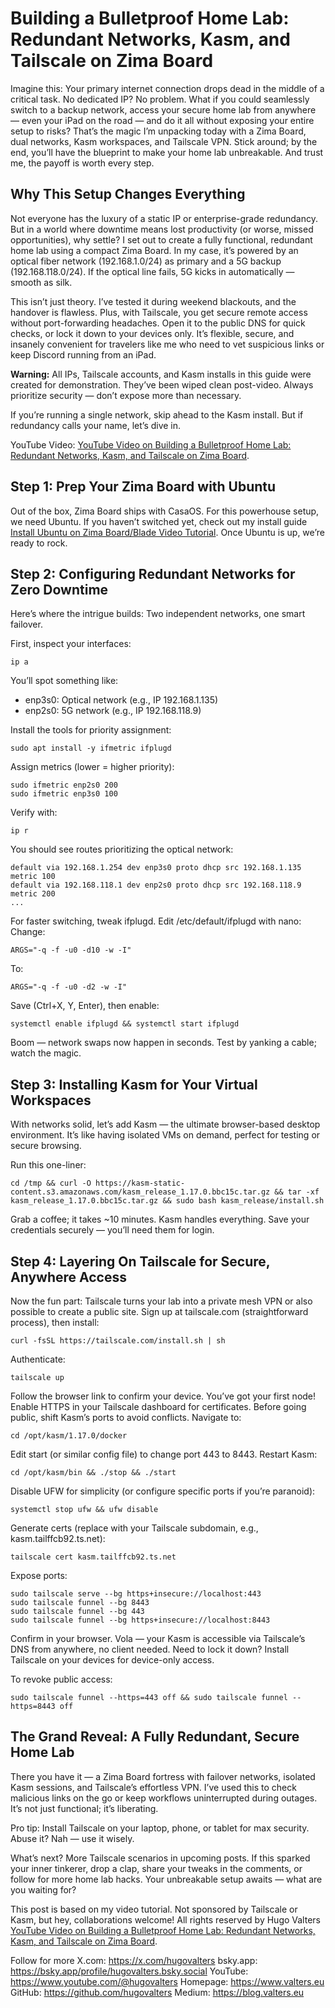 # Building a Bulletproof Home Lab: Redundant Networks, Kasm, and Tailscale on Zima Board

Imagine this: Your primary internet connection drops dead in the middle of a critical task. No dedicated IP? No problem. What if you could seamlessly switch to a backup network, access your secure home lab from anywhere — even your iPad on the road — and do it all without exposing your entire setup to risks? That’s the magic I’m unpacking today with a Zima Board, dual networks, Kasm workspaces, and Tailscale VPN. Stick around; by the end, you’ll have the blueprint to make your home lab unbreakable. And trust me, the payoff is worth every step.

## Why This Setup Changes Everything

Not everyone has the luxury of a static IP or enterprise-grade redundancy. But in a world where downtime means lost productivity (or worse, missed opportunities), why settle? I set out to create a fully functional, redundant home lab using a compact Zima Board. In my case, it’s powered by an optical fiber network (192.168.1.0/24) as primary and a 5G backup (192.168.118.0/24). If the optical line fails, 5G kicks in automatically — smooth as silk.

This isn’t just theory. I’ve tested it during weekend blackouts, and the handover is flawless. Plus, with Tailscale, you get secure remote access without port-forwarding headaches. Open it to the public DNS for quick checks, or lock it down to your devices only. It’s flexible, secure, and insanely convenient for travelers like me who need to vet suspicious links or keep Discord running from an iPad.

**Warning:** All IPs, Tailscale accounts, and Kasm installs in this guide were created for demonstration. They’ve been wiped clean post-video. Always prioritize security — don’t expose more than necessary.

If you’re running a single network, skip ahead to the Kasm install. But if redundancy calls your name, let’s dive in.

YouTube Video: [YouTube Video on Building a Bulletproof Home Lab: Redundant Networks, Kasm, and Tailscale on Zima Board](https://www.youtube.com/watch?v=Wj6I6KFwl6s&t).

## Step 1: Prep Your Zima Board with Ubuntu

Out of the box, Zima Board ships with CasaOS. For this powerhouse setup, we need Ubuntu. If you haven’t switched yet, check out my install guide [Install Ubuntu on Zima Board/Blade Video Tutorial](https://www.youtube.com/watch?v=sKwpDblye0). Once Ubuntu is up, we’re ready to rock.

## Step 2: Configuring Redundant Networks for Zero Downtime

Here’s where the intrigue builds: Two independent networks, one smart failover.

First, inspect your interfaces:
```
ip a
```

You’ll spot something like:
* enp3s0: Optical network (e.g., IP 192.168.1.135)
* enp2s0: 5G network (e.g., IP 192.168.118.9)

Install the tools for priority assignment:
```
sudo apt install -y ifmetric ifplugd
```

Assign metrics (lower = higher priority):
```
sudo ifmetric enp2s0 200
sudo ifmetric enp3s0 100
```

Verify with:
```
ip r
```

You should see routes prioritizing the optical network:
```
default via 192.168.1.254 dev enp3s0 proto dhcp src 192.168.1.135 metric 100
default via 192.168.118.1 dev enp2s0 proto dhcp src 192.168.118.9 metric 200
...
```

For faster switching, tweak ifplugd. Edit /etc/default/ifplugd with nano:
Change:
```
ARGS="-q -f -u0 -d10 -w -I"
```

To:
```
ARGS="-q -f -u0 -d2 -w -I"
```

Save (Ctrl+X, Y, Enter), then enable:
```
systemctl enable ifplugd && systemctl start ifplugd
```

Boom — network swaps now happen in seconds. Test by yanking a cable; watch the magic.

## Step 3: Installing Kasm for Your Virtual Workspaces
With networks solid, let’s add Kasm — the ultimate browser-based desktop environment. It’s like having isolated VMs on demand, perfect for testing or secure browsing.

Run this one-liner:
```
cd /tmp && curl -O https://kasm-static-content.s3.amazonaws.com/kasm_release_1.17.0.bbc15c.tar.gz && tar -xf kasm_release_1.17.0.bbc15c.tar.gz && sudo bash kasm_release/install.sh
```

Grab a coffee; it takes ~10 minutes. Kasm handles everything. Save your credentials securely — you’ll need them for login.

## Step 4: Layering On Tailscale for Secure, Anywhere Access
Now the fun part: Tailscale turns your lab into a private mesh VPN or also possible to create a public site. Sign up at tailscale.com (straightforward process), then install:
```
curl -fsSL https://tailscale.com/install.sh | sh
```

Authenticate:
```
tailscale up
```

Follow the browser link to confirm your device. You’ve got your first node!
Enable HTTPS in your Tailscale dashboard for certificates.
Before going public, shift Kasm’s ports to avoid conflicts. Navigate to:
```
cd /opt/kasm/1.17.0/docker
```

Edit start (or similar config file) to change port 443 to 8443. Restart Kasm:
```
cd /opt/kasm/bin && ./stop && ./start
```

Disable UFW for simplicity (or configure specific ports if you’re paranoid):
```
systemctl stop ufw && ufw disable
```

Generate certs (replace with your Tailscale subdomain, e.g., kasm.tailffcb92.ts.net):
```
tailscale cert kasm.tailffcb92.ts.net
```

Expose ports:
```
sudo tailscale serve --bg https+insecure://localhost:443
sudo tailscale funnel --bg 8443
sudo tailscale funnel --bg 443
sudo tailscale funnel --bg https+insecure://localhost:8443
```

Confirm in your browser. Vola — your Kasm is accessible via Tailscale’s DNS from anywhere, no client needed. Need to lock it down? Install Tailscale on your devices for device-only access.

To revoke public access:
```
sudo tailscale funnel --https=443 off && sudo tailscale funnel --https=8443 off
```

## The Grand Reveal: A Fully Redundant, Secure Home Lab
There you have it — a Zima Board fortress with failover networks, isolated Kasm sessions, and Tailscale’s effortless VPN. I’ve used this to check malicious links on the go or keep workflows uninterrupted during outages. It’s not just functional; it’s liberating.

Pro tip: Install Tailscale on your laptop, phone, or tablet for max security. Abuse it? Nah — use it wisely.

What’s next? More Tailscale scenarios in upcoming posts. If this sparked your inner tinkerer, drop a clap, share your tweaks in the comments, or follow for more home lab hacks. Your unbreakable setup awaits — what are you waiting for?

This post is based on my video tutorial. Not sponsored by Tailscale or Kasm, but hey, collaborations welcome! All rights reserved by Hugo Valters
[YouTube Video on Building a Bulletproof Home Lab: Redundant Networks, Kasm, and Tailscale on Zima Board](https://www.youtube.com/watch?v=Wj6I6KFwl6s&t).

Follow for more
X.com: https://x.com/hugovalters
bsky.app: https://bsky.app/profile/hugovalters.bsky.social
YouTube: https://www.youtube.com/@hugovalters
Homepage: https://www.valters.eu
GitHub: https://github.com/hugovalters
Medium: https://blog.valters.eu
